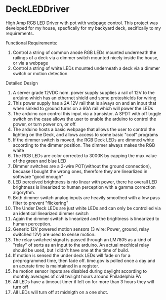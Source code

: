 # DeckLEDDriver

High Amp RGB LED Driver with pot with webpage control.  This project was developed for my house, specfically for my backyard deck, secifically to my requirements.

Functional Requirements:

  1. Control a string of common anode RGB LEDs mounted underneath the railings of a deck via a dimmer switch mounted nicely inside the house, or via a  webpage
  2. Control a string of white LEDs mounted underneath a deck via a dimmer switch or motion detection.

Detailed Design

1. A server grade 12VDC nom. power supply supplies a rail of 12V to the arduino which has an ethernet shield and some protoshields for wiring
2. This power supply has a 2A 12V rail that is always on and an input that when sinked to ground turns on a 60A rail which will power the LEDs
3. The arduino can control this input via a transistor.  A SPDT with off toggle switch on the case allows the user to enable the arduino to control the power, or turn power on, or off.
4. The arduino hosts a basic webpage that allows the user to control the lighting on the Deck, and allows access to some basic "cool" programs
5. If the dimmer switch is moved, the RGB Deck LEDs are dimmed white according to the dimmer position.  The dimmer always makes the RGB white
  1. The RGB LEDs are color corrected to 3000K by capping the max value of the green and blue LED
  2. Dimmer switches are a 2-wire POT(without the ground connection), becuase I bought the wrong ones, therefore they are linearlized in software "good enough"
  3. LED perceived brightness is nto linear with power, there he overall LED brightness is linearized to human perception with a gamma correction algorythm.
  4. Both dimmer switch analog inputs are heavily smoothed with a low pass filter to prevent "flickering"
6. The Under Deck LEDs are just white LEDs and can only be controlled via an identical linearized dimmer switch
  1. Again the dimmer switch is linearized and the brightness is linearized to human perception.
  2. Generic 12V powered motion sensors (3 wire: Power, ground, relay switched 12V) are used to sense motion.
  3. The relay switched signal is passed through an LM7805 as a kind of "relay" of sorts as an input to the arduino.  An actual mechical relay should be used, but I didn't have one at the time of build.
  4. If motion is sensed the under deck LEDs will fade on for a preprogrammed time, then fade off.
  time.gov is polled once a day and an acurate time is maintained in a register.
  5. he motion sensor inputs are disabled during daylight according to monthly averages of civil twilight hours around Philadelphia PA
7. All LEDs have a timeout timer if left on for more than 3 hours they will turn off
8. All LEDs will turn off at midnigth on a one shot.
